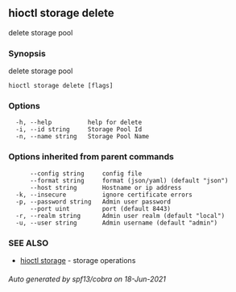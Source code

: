 ## hioctl storage delete

delete storage pool

### Synopsis

delete storage pool

```
hioctl storage delete [flags]
```

### Options

```
  -h, --help          help for delete
  -i, --id string     Storage Pool Id
  -n, --name string   Storage Pool Name
```

### Options inherited from parent commands

```
      --config string     config file
      --format string     format (json/yaml) (default "json")
      --host string       Hostname or ip address
  -k, --insecure          ignore certificate errors
  -p, --password string   Admin user password
      --port uint         port (default 8443)
  -r, --realm string      Admin user realm (default "local")
  -u, --user string       Admin username (default "admin")
```

### SEE ALSO

* [hioctl storage](hioctl_storage.md)	 - storage operations

###### Auto generated by spf13/cobra on 18-Jun-2021
